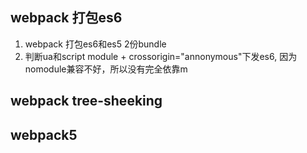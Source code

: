 ## webpack 打包es6



1. webpack 打包es6和es5  2份bundle
2. 判断ua和script module + crossorigin="annonymous"下发es6, 因为nomodule兼容不好，所以没有完全依靠m



## webpack tree-sheeking

## webpack5

